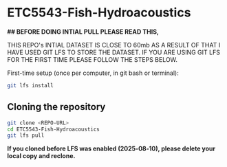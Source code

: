 # ETC5543-Fish-Hydroacoustics

**## BEFORE DOING INTIAL PULL PLEASE READ THIS,**

THIS REPO's INTIAL DATASET IS CLOSE TO 60mb AS A RESULT OF THAT I HAVE USED GIT LFS TO STORE THE DATASET.
IF YOU ARE USING GIT LFS FOR THE FIRST TIME PLEASE FOLLOW THE STEPS BELOW.

First-time setup (once per computer, in git bash or terminal):
```bash
git lfs install
```

## Cloning the repository

```bash
git clone <REPO-URL>
cd ETC5543-Fish-Hydroacoustics
git lfs pull
```

**If you cloned before LFS was enabled (2025‑08‑10), please delete your local copy and reclone.**

